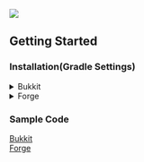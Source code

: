 [![](https://jitpack.io/v/TeamKun/CommandLib.svg)](https://jitpack.io/#TeamKun/CommandLib)

## Getting Started

### Installation(Gradle Settings)

<details>
<summary>Bukkit</summary>

```groovy
plugins {
    id "com.github.johnrengelman.shadow" version "6.1.0"
}

repositories {
    maven { url 'https://jitpack.io' }
}

dependencies {
    implementation "com.github.TeamKun.CommandLib:bukkit:0.3.0"
}

shadowJar {
    archiveFileName = "${rootProject.name}-${project.version}.jar"
    relocate "net.kunmc.lab.commandlib", "${project.group}.${project.name.toLowerCase()}.commandlib"
}
tasks.build.dependsOn tasks.shadowJar
```

</details>

<details>
<summary>Forge</summary>

```groovy
plugins {
    id "com.github.johnrengelman.shadow" version "6.1.0"
}

repositories {
    maven { url 'https://jitpack.io' }
}

dependencies {
    implementation "com.github.TeamKun.CommandLib:forge:0.3.0"
}

shadowJar {
    archiveFileName = "${rootProject.name}-${project.version}.jar"
    dependencies {
        include(dependency("com.github.TeamKun.CommandLib:forge:.*"))
    }
    relocate "net.kunmc.lab.commandlib", "${project.group}.${project.name.toLowerCase()}.commandlib"
    finalizedBy("reobfShadowJar")
}

reobf {
    shadowJar {
    }
}
```

</details>

### Sample Code

[Bukkit](/sample/bukkit/src/main/java/net/kunmc/lab/sampleplugin)  
[Forge](/sample/forge/src/main/java/net/kunmc/lab/samplemod)
